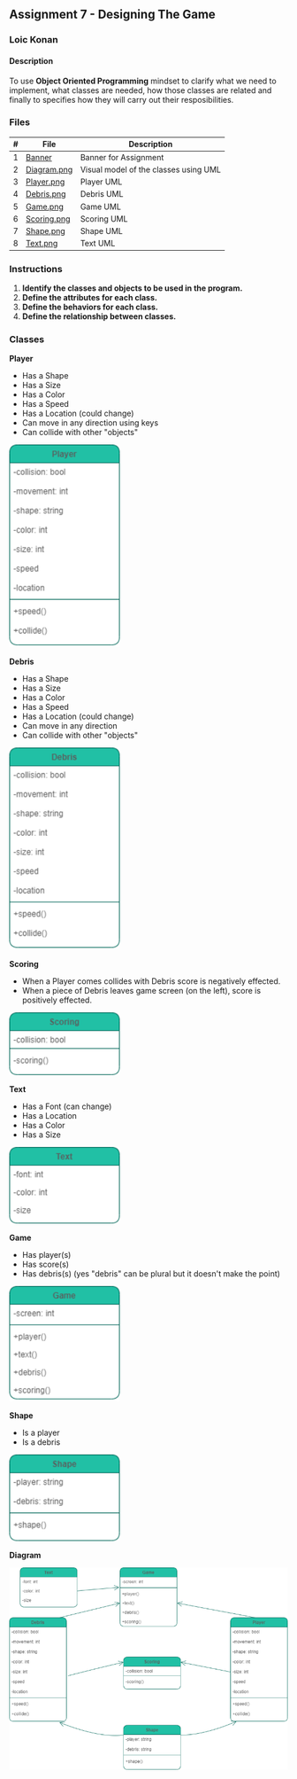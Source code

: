 ## Assignment 7 - Designing The Game

### Loic Konan

#### Description

To use **Object Oriented Programming** mindset to clarify what we need to implement, what classes are needed, how those classes are related and finally to specifies how they will carry out their resposibilities.

### Files

|  #  | File                       | Description                           |
| :-: | -------------------------- | ------------------------------------- |
|  1  | [Banner](Banner)           | Banner for Assignment                 |
|  2  | [Diagram.png](Diagram.png) | Visual model of the classes using UML |
|  3  | [Player.png](Player.png)   | Player UML                            |
|  4  | [Debris.png](Debris.png)   | Debris UML                            |
|  5  | [Game.png](Game.png)       | Game UML                              |
|  6  | [Scoring.png](Scoring.png) | Scoring UML                           |
|  7  | [Shape.png](Shape.png)     | Shape UML                             |
|  8  | [Text.png](Text.png)       | Text UML                              |

### Instructions

1. **Identify the classes and objects to be used in the program.**
2. **Define the attributes for each class.**
3. **Define the behaviors for each class.**
4. **Define the relationship between classes.**

### Classes

**Player**

- Has a Shape
- Has a Size
- Has a Color
- Has a Speed
- Has a Location (could change)
- Can move in any direction using keys
- Can collide with other "objects"

<img src="Player.png" width="200">

**Debris**

- Has a Shape
- Has a Size
- Has a Color
- Has a Speed
- Has a Location (could change)
- Can move in any direction
- Can collide with other "objects"

<img src="Debris.png" width="200">

**Scoring**

- When a Player comes collides with Debris score is negatively effected.
- When a piece of Debris leaves game screen (on the left), score is positively effected.

<img src="Scoring.png" width="200">

**Text**

- Has a Font (can change)
- Has a Location
- Has a Color
- Has a Size

<img src="Text.png" width="200">

**Game**

- Has player(s)
- Has score(s)
- Has debris(s) (yes "debris" can be plural but it doesn't make the point)

<img src="Game.png" width="200">

**Shape**

- Is a player
- Is a debris

<img src="Shape.png" width="200">

**Diagram**

<img src="Diagram.png" width="800">
